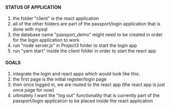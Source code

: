 #### STATUS OF APPLICATION ####

1. the folder "client" is the react application
2. all of the other folders are part of the passport/login application that is done with mysql
3. the database name "passport_demo" might need to be created in order for the login application to work
4. run "node server.js" in Project3 folder to start the login app
5. run "yarn start" inside the client folder in order to start the react app

#### GOALS ####

1. integrate the login and react apps which would look like this:
2. the first page is the initial register/login page
3. then once logged in, we are routed to the react app (the react app is just once page for now)
4. ultimately I want the "log out" functionality that is currently part of the passport/login application to be placed inside the react application 